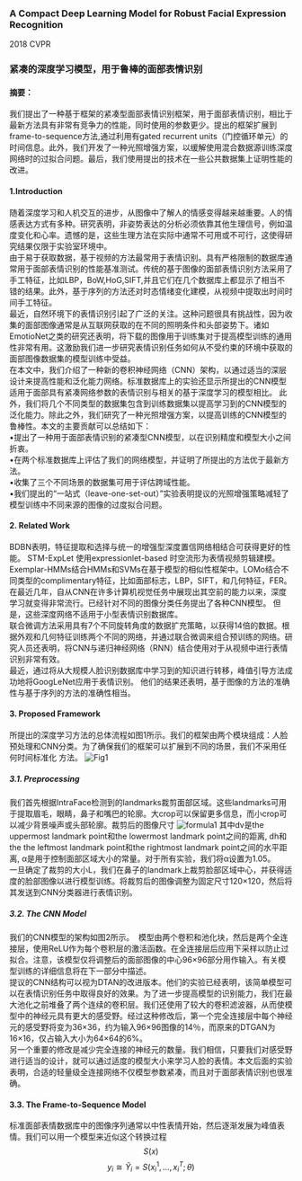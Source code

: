 ### A Compact Deep Learning Model for Robust Facial Expression Recognition
2018 CVPR  
### 紧凑的深度学习模型，用于鲁棒的面部表情识别   
#### 摘要：
我们提出了一种基于框架的紧凑型面部表情识别框架，用于面部表情识别，相比于最新方法具有非常有竞争力的性能，同时使用的参数更少。提出的框架扩展到frame-to-sequence方法,通过利用有gated recurrent units（门控循环单元）的时间信息。此外，我们开发了一种光照增强方案，以缓解使用混合数据源训练深度网络时的过拟合问题。最后，我们使用提出的技术在一些公共数据集上证明性能的改进。  
#### 1.Introduction  
随着深度学习和人机交互的进步，从图像中了解人的情感变得越来越重要。人的情感表达方式有多种。研究表明，非姿势表达的分析必须依靠其他生理信号，例如温度变化和心率。遗憾的是，这些生理方法在实际中通常不可用或不可行，这使得研究结果仅限于实验室环境中。  
由于易于获取数据，基于视频的方法最常用于表情识别。具有严格限制的数据库通常用于面部表情识别的性能基准测试。传统的基于图像的面部表情识别方法采用了手工特征，比如LBP，BoW,HoG,SIFT,并且它们在几个数据库上都显示了相当不错的结果。此外，基于序列的方法还对时态情绪变化建模，从视频中提取出时间时间手工特征。   
最近，自然环境下的表情识别引起了广泛的关注。这种问题很具有挑战性，因为收集的面部图像通常是从互联网获取的在不同的照明条件和头部姿势下。诸如EmotioNet之类的研究还表明，将下载的图像用于训练集对于提高模型训练的通用性非常有用。这激励我们进一步研究表情识别任务如何从不受约束的环境中获取的面部图像数据集的模型训练中受益。  
在本文中，我们介绍了一种新的卷积神经网络（CNN）架构，以通过适当的深层设计来提高性能和泛化能力网络。标准数据库上的实验还显示所提出的CNN模型适用于面部具有紧凑网络参数的表情识别与相关的基于深度学习的模型相比。 此外，我们将几个不同类型的数据集包含到训练数据集以提高学习到的CNN模型的泛化能力。除此之外，我们研究了一种光照增强方案，以提高训练的CNN模型的鲁棒性。本文的主要贡献可以总结如下：  
•提出了一种用于面部表情识别的紧凑型CNN模型，以在识别精度和模型大小之间折衷。  
•在两个标准数据库上评估了我们的网络模型，并证明了所提出的方法优于最新方法。  
•收集了三个不同场景的数据集可用于评估跨域性能。  
•我们提出的“一站式（leave-one-set-out）”实验表明提议的光照增强策略减轻了模型训练中不同来源的图像的过度拟合问题。  
#### 2. Related Work  
BDBN表明，特征提取和选择与统一的增强型深度置信网络相结合可获得更好的性能。 STM-ExpLet 使用expressionlet-based 时空流形为表情视频剪辑建模。Exemplar-HMMs结合HMMs和SVMs在基于模型的相似性框架中。LOMo结合不同类型的complimentary特征，比如面部标志，LBP，SIFT，和几何特征，FER。  
在最近几年，自从CNN在许多计算机视觉任务中展现出其空前的能力以来，深度学习就变得非常流行。已经针对不同的图像分类任务提出了各种CNN模型。 但是，这些深度网络不适用于小型表情识别数据库。  
联合微调方法采用具有7个不同旋转角度的数据扩充策略，以获得14倍的数据。根据外观和几何特征训练两个不同的网络，并通过联合微调来组合预训练的网络。研究人员还表明，将CNN与递归神经网络（RNN）结合使用对于从视频中进行表情识别非常有效。  
最近，通过将从大规模人脸识别数据库中学习到的知识进行转移，峰值引导方法成功地将GoogLeNet应用于表情识别。 他们的结果还表明，基于图像的方法的准确性与基于序列的方法的准确性相当。  
#### 3. Proposed Framework   
所提出的深度学习方法的总体流程如图1所示。我们的框架由两个模块组成：人脸预处理和CNN分类。为了确保我们的框架可以扩展到不同的场景，我们不采用任何时间标准化
方法。  ![Fig1]()  
##### 3.1. Preprocessing   
我们首先根据IntraFace检测到的landmarks裁剪面部区域。这些landmarks可用于提取眉毛，眼睛，鼻子和嘴巴的轮廓。大crop可以保留更多信息，而小crop可以减少背景噪声或头部轮廓。裁剪后的图像尺寸 ![formula1]() 其中dv是the uppermost landmark point和the lowermost landmark point之间的距离, dh和the the leftmost landmark point和the rightmost landmark point之间的水平距离, α是用于控制面部区域大小的常量。对于所有实验，我们将α设置为1.05。  
一旦确定了裁剪的大小L，我们在鼻子的landmark上裁剪脸部区域中心，并获得适度的脸部图像以进行模型训练。将裁剪后的图像调整为固定尺寸120×120，然后将其发送到CNN分类器进行表情识别。  
##### 3.2. The CNN Model   
我们的CNN模型的架构如图2所示。 ![]() 模型由两个卷积和池化块，然后是两个全连接层，使用ReLU作为每个卷积层的激活函数。在全连接层后应用下采样以防止过拟合。注意，该模型仅将调整后的面部图像的中心96×96部分用作输入。有关模型训练的详细信息将在下一部分中描述。  
提议的CNN结构可以视为DTAN的改进版本。他们的实验已经表明，该简单模型可以在表情识别任务中取得良好的效果。为了进一步提高模型的识别能力，我们在最大池化之前堆叠了两个连续的卷积层。我们还使用了较大的卷积滤波器，从而使模型中的神经元具有更大的感受野。经过这种修改后，第一个完全连接层中每个神经元的感受野将变为36×36，约为输入96×96图像的14％，而原来的DTGAN为16×16，仅占输入大小为64×64的6%。  
另一个重要的修改是减少完全连接的神经元的数量。我们相信，只要我们对感受野进行适当的设计，就可以通过适度的模型大小来学习人脸的表情。本文后面的实验表明，合适的轻量级全连接网络不仅模型参数紧凑，而且对于面部表情识别也很准确。  
#### 3.3. The Frame-to-Sequence Model  
标准面部表情数据库中的图像序列通常以中性表情开始，然后逐渐发展为峰值表情。我们可以用一个模型来近似这个转换过程$$S(x)$$
$$
y_{i} \cong \widetilde{Y}_ {i}=S\left(x_{i}^{1}, \ldots, x_{i}^{T} ; \theta\right)
$$


 



